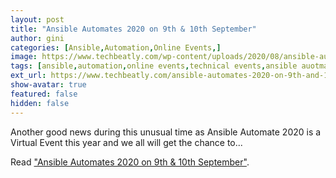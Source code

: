 ```yaml
---
layout: post
title: "Ansible Automates 2020 on 9th & 10th September"
author: gini
categories: [Ansible,Automation,Online Events,]
image: https://www.techbeatly.com/wp-content/uploads/2020/08/ansible-automates-2020-1024x621.png
tags: [ansible,automation,online events,technical events,ansible auotmate 2020,ansible event,ansible for networking,ansible guides,ansible playbook,ansible training,how to learn ansible,online event,]
ext_url: https://www.techbeatly.com/ansible-automates-2020-on-9th-and-10th-september/
show-avatar: true
featured: false
hidden: false
---
```


Another good news during this unusual time as Ansible Automate 2020 is a Virtual Event this year and we all will get the chance to...

Read ["Ansible Automates 2020 on 9th & 10th September"](https://www.techbeatly.com/ansible-automates-2020-on-9th-and-10th-september/).